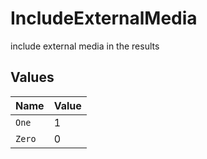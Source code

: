 # IncludeExternalMedia

include external media in the results



## Values

| Name   | Value  |
| ------ | ------ |
| `One`  | 1      |
| `Zero` | 0      |